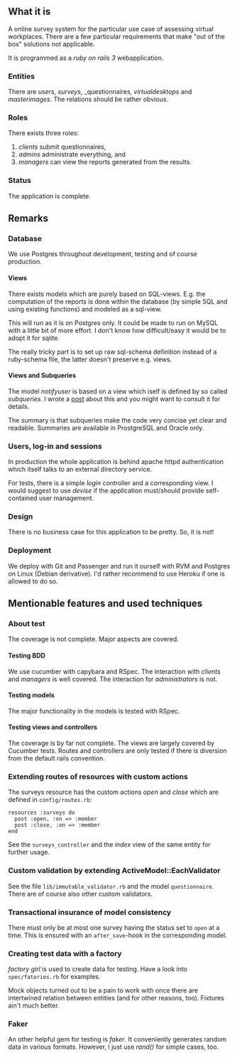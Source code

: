 What it is
----------

A online survey system for the particular use case of assessing virtual
workplaces. There are a few particular requirements that make "out 
of the box" solutions not applicable.

It is programmed as a _ruby on rails 3_ webapplication.

### Entities

There are _users_, _surveys_, _questionnaires, _virtualdesktops_
and _masterimages_. The relations should be rather obvious.

### Roles

There exists three roles:

1. _clients_ submit questionnaires,
2. _admins_ administrate everything, and
3. _managers_ can view the reports generated from the results.


### Status

The application is complete.

Remarks
-------

### Database

We use Postgres throughout development, testing and of course
production. 


#### Views

There exists models which are purely based on SQL-views. E.g. the
computation of the reports is done within the database (by simple
SQL and using existing functions) and modeled as a sql-view.

This will run as it is on Postgres only. It could be made to run
on MySQL with a little bit of more effort. I don't know how
difficult/easy it would be to adopt it for sqlite.

The really tricky part is to set up raw sql-schema definition instead
of a ruby-schema file, the latter doesn't preserve e.g. views.


#### Views and Subqueries

The model _notifyuser_ is based on a view which iself is defined
by so called _subqueries_. I wrote a [post](http://dr.th.schank.ch/blog/posts/24e2) 
about this and you might want to consult it for details. 

The summary is that subqueries make the code very concise yet clear
and readable. Summaries are available in ProstgreSQL and Oracle
only.

### Users, log-in and sessions

In production the whole application is behind apache httpd
authentication which itself talks to an external directory service.

For tests, there is a simple _login_ controller and a corresponding
view.  I would suggest to use _devise_ if the application must/should
provide self-contained user management.


### Design

There is no business case for this application to be pretty. So,
it is not!


### Deployment

We deploy with Git and Passenger and run it ourself with RVM and
Postgres on Linux (Debian derivative). I'd rather recommend to use
Heroku if one is allowed to do so.


Mentionable features and used techniques
----------------------------------------

### About test

The coverage is not complete. Major aspects are covered.

#### Testing BDD

We use cucumber with capybara and RSpec. The interaction with
_clients_ and _managers_ is well covered. The interaction for
_administrators_ is not.

#### Testing models

The major functionality in the models is tested with RSpec.

#### Testing views and controllers

The coverage is by far not complete. The views are largely covered
by Cucumber tests. Routes and controllers are only tested if there
is diversion from the default rails convention.

### Extending routes of resources with custom actions

The surveys resource has the custom actions _open_ and _close_
which are defined in `config/routes.rb`:

    resources :surveys do
      post :open, :on => :member
      post :close, :on => :member
    end

See the `surveys_controller` and the _index_ view of the same entity
for further usage.


### Custom validation by extending ActiveModel::EachValidator

See the file `lib/immutable_validator.rb` and the model `questionnaire`.
There are of course also other custom validators.


### Transactional insurance of model consistency

There must only be at most one survey having the status set to
`open` at a time. This is ensured with an `after_save`-hook in the
corresponding model.


### Creating test data with a factory

_factory girl_ is used to create data for testing.  Have a look
into `spec/fatories.rb` for examples.

Mock objects turned out to be a pain to work with once there are
intertwined relation between entities (and for other reasons, too).
Fixtures ain't much better.


### Faker

An other helpful gem for testing is _faker_. It conveniently generates
random data in various formats. However, I just use _rand()_ for
simple cases, too.

